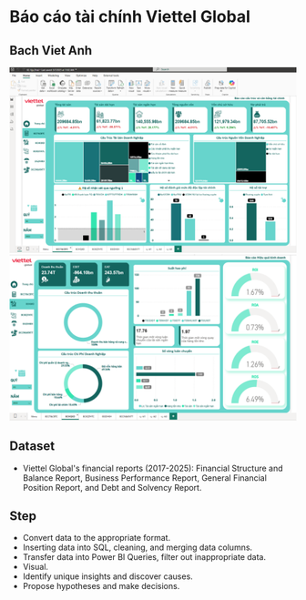 # Báo cáo tài chính Viettel Global
## Bach Viet Anh

![Logo](BCTC.png)
![Logo](BCKQKD.png)


## Dataset

- Viettel Global's financial reports (2017-2025): Financial Structure and Balance Report, Business Performance Report, General Financial Position Report, and Debt and Solvency Report.

## Step 
- Convert data to the appropriate format.
- Inserting data into SQL, cleaning, and merging data columns.
- Transfer data into Power BI Queries, filter out inappropriate data.
- Visual.
- Identify unique insights and discover causes.
- Propose hypotheses and make decisions.

